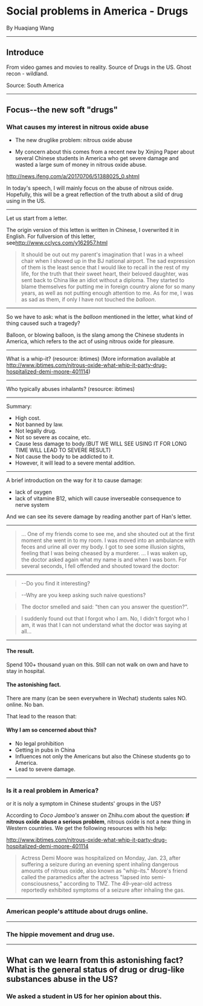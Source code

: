 # Social problems in America - Drugs

By Huaqiang Wang

---

## Introduce

From video games and movies to reality.
Source of Drugs in the US.
Ghost recon - wildland.

Source: South America

---

## Focus--the new soft "drugs"

### What causes my interest in nitrous oxide abuse

* The new druglike problem: nitrous oxide abuse

* My concern about this comes from a recent new by Xinjing Paper about several Chinese students in America who get severe damage and wasted a large sum of money in nitrous oxide abuse.

<http://news.ifeng.com/a/20170706/51388025_0.shtml>

In today's speech, I will mainly focus on the abuse of nitrous oxide. Hopefully, this will be a great reflection of the truth about a sild of drug using in the US.

---

Let us start from a letter.

The origin version of this letten is written in Chinese, I overwrited it in English. For fullversion of this letter, see<http://www.cclycs.com/y162957.html>

<!--
For easy reference, Iput the full version of the letter here. 
我爸爸妈妈应该没有想到，我是坐着轮椅被工作人员推着出现在北京首都机场。他们当时震惊伤心的表情是我这辈子都不愿意去回想的画面。他们的宝贝女儿，送出国这么多年，学位没有拿到反而像个傻子一样被人送回来。他们开始自责这些年把我一个人放国外，对我的关心不够；我心里也难过，当初没碰气球应该多好。
不知道什么时候西雅图开始流行起了吹气球，微信里到处充斥着贩卖气球的留学生，对于没有抽过烟没有喝过酒的我很是新鲜。于是一直蠢蠢欲动，闺蜜拧不过我，带着我去烟店买了几盒所谓的气弹。我跟闺蜜发誓我就尝尝是什么感觉，可是第一次之后我就开始沦陷了。
那几个月我花了几十万去干这件毫无意义伤人害己的事情，一直到今天我都还是不能独自行走。我已经伤害了自己和家人朋友太多次，我看着周围同龄人该上学的上学，该工作的工作，该结婚的结婚，只有我一个人每天在医院过着这不正常的生活。
2016.11.12
我的心脏嘀了一下，我从睡梦中惊醒，我知道这是我的身体在提醒我不要死去。我迷迷糊糊的坐起来，看了看手机的十几条未读微信，我不知道我在半夜醒来要做什么，没有谈恋爱，没有去上学，在国外的日子浑浑噩噩。
我在思考我从哪里站起来，因为地上全都是外卖盒子，还有狗的屎尿。我小心翼翼的一步一步挪到沙发上坐下，嗓子痛的已经说不出话来，连喝水都困难。我的化妆桌上有几十只口红，有laduree的花瓣腮红，有香奈儿粉底液还有Lamer一整套的护肤品。我是一个很爱漂亮的女孩子，我最喜欢做的事情就是坐在那里打扮自己然后开开心心的跟朋友出去玩，可是我好像已经很久没出门了。
2016.11.18
我感觉我的手和脚都开始变得很麻，我想伸手去拿面前的杯子，拿不起来。我瘫坐在椅子上，用力呼吸满屋子的腐烂空气味。我突然觉得人活着真的好难，无时无刻都在胡思乱想甚至出现幻觉。过马路的时候被车撞倒就会死去，眼睛里面进了东西可能还会瞎，我的狗会不会在我睡觉的时候把我吃掉，我喝水喝多了会水中毒不喝会死，以后生孩子可能因为难产死去。
我越想越绝望，感觉随便做点什么都会发生意外。我突然觉得周围的一切变得好陌生，我看着我刚才想拿起来的杯子，我在想这是用来做什么的。我的手开始起泡脱皮，护手霜就在桌上，我懒得伸手去拿。头发都已经一个礼拜没有洗了，还能管手?
2016.11.20
我已经一个星期没有出门了，我准备好好的洗个澡带我的狗去附近的公园玩。我的狗因为害怕奶油瓶的巨大响声，已经跟我不是那么亲近了。奶油瓶把我的手弄得到处起皮，还把我的大腿冻出了一个大窟窿，但我还是每天15个小时拿着它。
我洗澡的时候发现我前胸和肚子上都有红色点点的小包，一片一片的，我有点冷漠的看着仿佛不是自己的身体，这一切好像显得不再重要。
2016.11.25
朋友来拖我出去逛街，说再不出门会闷死的。到了商场的停车场，下车闺蜜上来挽着我的手一起走。应该就15步，第15步的时候我扑通一下跪在地上。我以为我拌到了小石子摔跤了,我想站起来，却发现我竟然动不了我的双腿。我控制不住它们了，旁边的人赶快扶我起来，我刚站起来又扑通一下摔在了地上。
我的腿已经完全动不了了，他们帮我抬回家问我说我多喝点水，明天就能动了。我开始过上了爬行生活，我像动物一样爬着去卫生间，像动物一样爬着给送外卖的开门，我知道我现在在别人眼里毫无尊严。
2016.12.10
我好几天没有睡个踏实觉了，因为我的心脏在我睡着了以后会突然抖一下，而且我睡觉的时候开始不会自动呼吸了，我感觉我随时都可能猝死。我想到了我的爸爸妈妈，他们在我初中的时候就送我到国外接受最好的教育，我很爱他们。可是我醒来不知道自己在哪，周围一切好陌生...
2016.12.24
今天是美国的平安夜，外面很热闹。我却在我的床上看到了尿和大便，原来我大小便失禁了，空气里除了腐烂的食物现在还有恶臭味。我慢慢的回想着以前，有一次朋友在我床上吃东西掉下了一点渣渣，我立刻发毛把床单拿去洗了。我再看看满床的小便大便，算了就这样吧，不用爬着去卫生间了。我变成了大家都讨厌的人，因为满身的小便和大便。
2016.12.25
朋友来看我,进我房间立刻惊呼。我满身屎尿的被抬上了救护车，我出现了幻觉，感觉有人要追杀我。医生一直不停地问你叫什么名字，你年龄多大了，你知道现在是白天还是黑夜吗。
我想了半天，告诉他们我现在很难受，请他们去问我朋友关于我的信息。医生说NO，你自己回答。我又想了半天告诉他们我的名字，但是我忘记了我今年多大，还有我不知道现在是不是白天。我努力解释我在家睡着觉就被救护车抬来医院了，我不知道现在是什么时候。
医生说你冷静,先睡会。不知道睡了多久，被叫醒。医生又开始问你叫什么名字，你是哪一年出生的。我停顿了几秒觉得很生气，我说医生你觉得这样很好玩吗，这些问题这么幼稚为什么反复问。医生笑笑说，那你回答我啊。
我突然发现我忘了我叫什么，不对，我没有忘记我叫什么，是我根本听不懂医生在说什么了。我痴痴呆呆的坐在那里不回答医生，旁边的朋友看着一直在流眼泪...
2017.1.1
我被送回中国北京。
躺在医院里，我想想自己还挺年轻的。我想去学茶艺，去学给狗美容，还想去学修汽车。等我治疗康复了，我一定要去好多好多地方玩。热浪岛的海风，罗马的战场，法国的铁塔，在美好的青春里有大把大把事等着我去做。
但愿这一切我还来得及去完成吧。 -->

> It should be out out my parent's imagination that I was in a wheel chair when I showed up in the BJ national airport. The sad expression of them is the least sence that I would like to recall in the rest of my life, for the truth that their sweet heart, their beloved daughter, was sent back to China like an idiot without a diploma. They started to blame themselves for putting me in foreign country alone for so many years, as well as not putting enough attention to me. As for me, I was as sad as them, if only I have not touched the *balloon*. 

---

So we have to ask: what is the *balloon* mentioned in the letter, what kind of thing caused such a tragedy?
<!-- Where did I get to know about this. -->

Balloon, or blowing balloon, is the slang among the Chinese students in America, which refers to the act of using nitrous oxide for pleasure.

---

What is a whip-it? 
(resource: ibtimes)
(More information available at <http://www.ibtimes.com/nitrous-oxide-what-whip-it-party-drug-hospitalized-demi-moore-401114>)
<!-- 
A whip-it is a small metal canister, often used to recharge whipped cream cans in restaurants, that is used by high-seekers to extract the compressed nitrous oxide. Individuals inhale the nitrous oxide to achieve a euphoric feeling. Whip-it is the common street term. Other street names for inhalants include: laughing gas (nitrous oxide), snappers (amyl nitrite), poppers (amyl nitrite and butyl nitrite), whippets (fluorinated hydrocarbons, found in whipped cream dispensers), bold (nitrites), and rush (nitrites). 

It is used as a means to get high, most often by adolescents who want a cheap, quick thrill. Teenagers can easily buy such canisters over-the-counter at supermarkets. Whip-its sell at Wal-Mart. according to The NY Daily News.  -->
---
Who typically abuses inhalants?
(resource: ibtimes)
 
<!-- 
Inhalants are often among the first drugs that young adolescents abuse. In fact, they are one of the few classes of substances that are abused more by younger adolescents than older ones. Inhalant abuse can become chronic and continue into adulthood, according to the National Institute of Drug Abuse. 

The NIDA reports that inhalant abuse, such as with nitrous oxide, is most common amongst 7th through 9th graders. In the Monitoring the Future study, an annual NIDA-supported survey of the nation's middle school students, 8th graders regularly report the highest rate of current, past-year, and lifetime inhalant abuse compared to 10th and 12th graders. In 2010, 8 percent of 8th graders, 5.7 percent of 10th graders, and 3.6 percent of 12th graders reported abusing inhalants in the year prior to the survey.

One of the problems noted in the 2010 survey was 39 percent of 8th graders don't consider the regular use of inhalants to be harmful, and 64 percent don't think trying inhalants once or twice is risky. Young teens may not understand the risks of inhalant use as well as they should. 

Sniffing or snorting fumes from a container is the most common way inhalants are abused. Other times, fumes can be sprayed into a bag and inhaled (bagging) or practiced by huffing from an inhalant-soaked cloth. According to the NIDA, the high from inhalants only lasts a few minutes so individuals will maintain their high by repeatedly inhaling the fumes over several hours.  -->
---
Summary: 

* High cost.
* Not banned by law.
* Not legally drug.
* Not so severe as cocaine, etc.
* Cause less damage to body.(BUT WE WILL SEE USING IT FOR LONG TIME WILL LEAD TO SEVERE RESULT)
* Not cause the body to be addicted to it.
* However, it will lead to a severe mental addition.
---
A brief introduction on the way for it to cause damage:
* lack of oxygen
* lack of vitamine B12, which will cause inverseable consequence to nerve system

And we can see its severe damage by reading another part of Han's letter.

---
> ... One of my friends come to see me, and she shouted out at the first moment she went in to my room. I was moved into an ambulance with feces and urine all over my body. I got to see some illusion sights, feeling that I was being cheased by a murderer.
>... I was waken up, the doctor asked again what my name is and when I was born. For several seconds, I fell offended and shouted toward the doctor:

---
> --Do you find it interesting?

> --Why are you keep asking such naive questions?

> The doctor smelled and said: "then can you answer the question?".

> I suddenly found out that I forgot who I am. No, I didn't forgot who I am, it was that I can not understand what the doctor was saying at all... 
---
#### The result.

Spend 100+ thousand yuan on this. 
Still can not walk on own and have to stay in hospital.

#### The astonishing fact.

There are many (can be seen everywhere in Wechat) students sales NO. online.
No ban.  

That lead to the reason that:
#### Why I am so cencerned about this?

* No legal prohibition
* Getting in pubs in China
* Influences not only the Americans but also the Chinese students go to America.
* Lead to severe damage.
---
### Is it a real problem in America?

or it is noly a symptom in Chinese students' groups in the US?

According to *Coco Jamboo's* answer on Zhihu.com about the question: **if nitrous oxide abuse a serious problem**, nitrous oxide is not a new thing in Western countries. We get the following resources with his help:

<http://www.ibtimes.com/nitrous-oxide-what-whip-it-party-drug-hospitalized-demi-moore-401114>

> Actress Demi Moore was hospitalized on Monday, Jan. 23, after suffering a seizure during an evening spent inhaling dangerous amounts of nitrous oxide, also known as "whip-its." Moore's friend called the paramedics after the actress "lapsed into semi-consciousness," according to TMZ. The 49-year-old actress reportedly exhibited symptoms of a seizure after inhaling the gas. 
---
### American people's attitude about drugs online.

---
### The hippie movement and drug use.


---
## What can we learn from this astonishing fact? What is the general status of drug or drug-like substances abuse in the US?

### We asked a student in US for her opinion about this.
